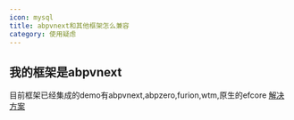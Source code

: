 ```yaml
---
icon: mysql
title: abpvnext和其他框架怎么兼容
category: 使用疑虑
---
```


## 我的框架是abpvnext

目前框架已经集成的demo有abpvnext,abpzero,furion,wtm,原生的efcore
[解决方案](https://www.cnblogs.com/xuejiaming/p/16450663.html)


